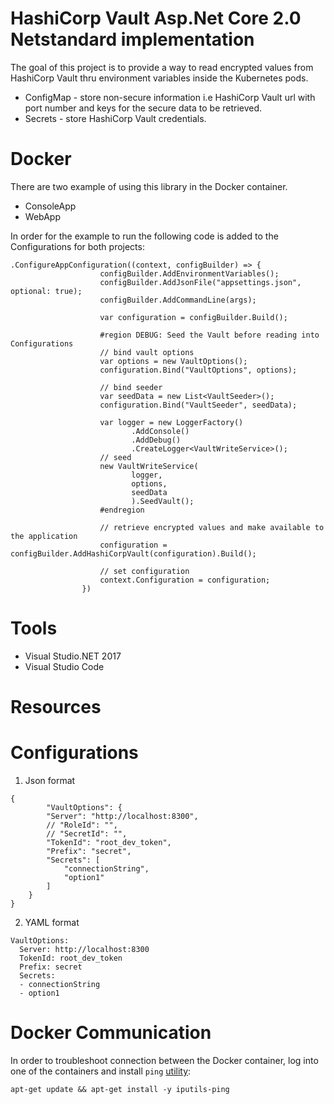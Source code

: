 # HashiCorp Vault Asp.Net Core 2.0 Netstandard implementation
The goal of this project is to provide a way to read encrypted values from HashiCorp Vault thru environment variables inside the
Kubernetes pods.

- ConfigMap - store non-secure information i.e HashiCorp Vault url with port number and keys for the secure data to be retrieved.
- Secrets - store HashiCorp Vault credentials.

# Docker
There are two example of using this library in the Docker container.
- ConsoleApp
- WebApp

In order for the example to run the following code is added to the Configurations for both projects:
```
.ConfigureAppConfiguration((context, configBuilder) => {
                    configBuilder.AddEnvironmentVariables();
                    configBuilder.AddJsonFile("appsettings.json", optional: true);
                    configBuilder.AddCommandLine(args);

                    var configuration = configBuilder.Build();

                    #region DEBUG: Seed the Vault before reading into Configurations
                    // bind vault options
                    var options = new VaultOptions();
                    configuration.Bind("VaultOptions", options);

                    // bind seeder
                    var seedData = new List<VaultSeeder>();
                    configuration.Bind("VaultSeeder", seedData);

                    var logger = new LoggerFactory()
                           .AddConsole()
                           .AddDebug()
                           .CreateLogger<VaultWriteService>();
                    // seed
                    new VaultWriteService(
                           logger,
                           options,
                           seedData
                           ).SeedVault();
                    #endregion

                    // retrieve encrypted values and make available to the application
                    configuration = configBuilder.AddHashiCorpVault(configuration).Build();

                    // set configuration
                    context.Configuration = configuration;
                })
```

# Tools
- Visual Studio.NET 2017
- Visual Studio Code

# Resources

# Configurations

1. Json format
```
{
        "VaultOptions": {
        "Server": "http://localhost:8300",
        // "RoleId": "",
        // "SecretId": "",
        "TokenId": "root_dev_token",
        "Prefix": "secret",
        "Secrets": [
            "connectionString",
            "option1"
        ]
    }
}
```
2. YAML format
```
VaultOptions:
  Server: http://localhost:8300
  TokenId: root_dev_token
  Prefix: secret
  Secrets:
  - connectionString
  - option1
```

# Docker Communication
In order to troubleshoot connection between the Docker container, log into one of the containers and install `ping` [utility](https://stackoverflow.com/questions/39901311/docker-ubuntu-bash-ping-command-not-found):
```
apt-get update && apt-get install -y iputils-ping
```